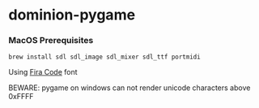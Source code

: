 # dominion-pygame

### MacOS Prerequisites
`brew install sdl sdl_image sdl_mixer sdl_ttf portmidi`

Using [Fira Code](https://github.com/tonsky/FiraCode) font

BEWARE: pygame on windows can not render unicode characters above 0xFFFF